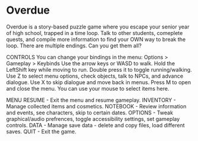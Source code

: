 # Overdue

Overdue is a story-based puzzle game where you escape your senior year of high school, trapped in a time loop. Talk to other students, comeplete quests, and compile more information to find your OWN way to break the loop. There are multiple endings. Can you get them all?

CONTROLS
You can change your bindings in the menu: Options > Gameplay > Keybinds
Use the arrow keys or WASD to walk.
Hold the LeftShift key while moving to run. Double press it to toggle running/walking.
Use Z to select menu options, check objects, talk to NPCs, and advance dialogue. 
Use X to skip dialogue and move back in menus.
Press M to open and close the menu. You can use your mouse to select items here.

MENU
RESUME - Exit the menu and resume gameplay.
INVENTORY - Manage collected items and cosmetics.
NOTEBOOK - Review information and events, see characters, skip to certain dates.
OPTIONS - Tweak graphical/audio prefrences, toggle accessibility settings, set gameplay controls.
DATA - Manage save data - delete and copy files, load different saves.
QUIT - Exit the game.
